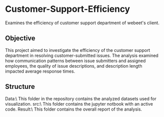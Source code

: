 # Customer-Support-Efficiency
Examines the efficiency of customer support department of webeet's client.

## Objective
This project aimed to investigate the efficiency of the customer support department in resolving customer-submitted issues. The analysis examined how communication patterns between issue submitters and assigned employees, the quality of issue descriptions, and description length impacted average response times.

## Structure
Data:\ This folder in the repository contains the analyzed datasets used for visualization.
src:\ This folder contains the jupyter notbook with an active code.
Result:\ This folder contains the overall report of the analysis.
